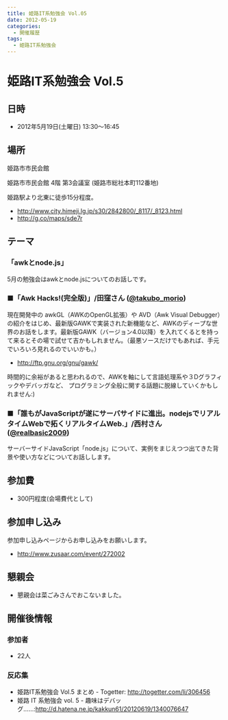 ```yaml
---
title: 姫路IT系勉強会 Vol.05
date: 2012-05-19
categories:
  - 開催履歴
tags:
  - 姫路IT系勉強会
---
```


# 姫路IT系勉強会 Vol.5

## 日時

- 2012年5月19日(土曜日) 13:30～16:45

## 場所

姫路市市民会館

姫路市市民会館 4階 第3会議室 (姫路市総社本町112番地)

姫路駅より北東に徒歩15分程度。

- <http://www.city.himeji.lg.jp/s30/2842800/_8117/_8123.html>
- <http://g.co/maps/sde7r>

## テーマ

### 「awkとnode.js」

5月の勉強会はawkとnode.jsについてのお話しです。

### ■「Awk Hacks!(完全版)」/田窪さん ([@takubo\_morio](https://twitter.com/#%21/takubo_morio))

現在開発中の awkGL（AWKのOpenGL拡張）や AVD（Awk Visual Debugger）の紹介をはじめ、最新版GAWKで実装された新機能など、AWKのディープな世界のお話をします。最新版GAWK（バージョン4.0以降）を入れてくるとを持って来るとその場で試せて吉かもしれません。（最悪ソースだけでもあれば、手元でいろいろ見れるのでいいかも。）

- <http://ftp.gnu.org/gnu/gawk/>

時間的に余裕があると思われるので、AWKを軸にして言語処理系や３Dグラフィックやデバッガなど、 プログラミング全般に関する話題に脱線していくかもしれません:)

### ■「誰もがJavaScriptが遂にサーバサイドに進出。nodejsでリアルタイムWebで拓くリアルタイムWeb.」/西村さん ([@realbasic2009](https://twitter.com/#%21/realbasic2009))

サーバーサイドJavaScript「node.js」について、実例をまじえつつ出てきた背景や使い方などについてお話しします。

## 参加費

- 300円程度(会場費代として)

## 参加申し込み

参加申し込みページからお申し込みをお願いします。

- <http://www.zusaar.com/event/272002>

## 懇親会

- 懇親会は菜ごみさんでおこないました。

## 開催後情報

### 参加者

- 22人

### 反応集

- 姫路IT系勉強会 Vol.5 まとめ - Togetter: <http://togetter.com/li/306456>
- 姫路 IT 系勉強会 vol. 5 - 趣味はデバッグ……:<http://d.hatena.ne.jp/kakkun61/20120619/1340076647>

